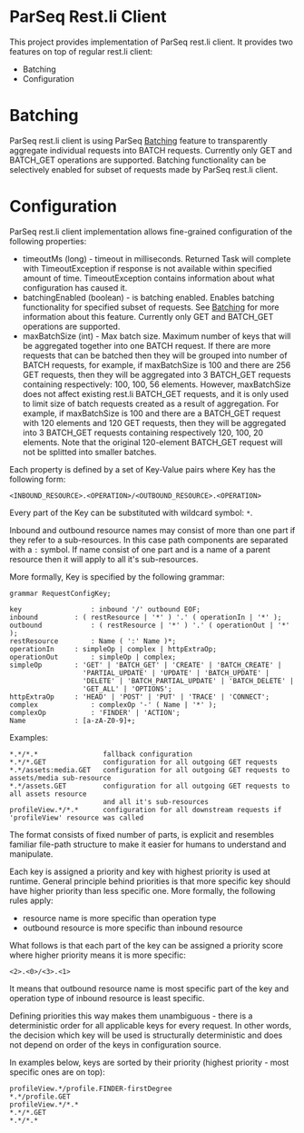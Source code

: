 ParSeq Rest.li Client
==========================

This project provides implementation of ParSeq rest.li client. It provides two features on top of regular rest.li client:
 * Batching
 * Configuration

Batching
========

ParSeq rest.li client is using ParSeq [Batching](https://github.com/linkedin/parseq/tree/master/contrib/parseq-batching) feature to transparently aggregate individual requests into BATCH requests. Currently only GET and BATCH_GET operations are supported. Batching functionality can be selectively enabled for subset of requests made by ParSeq rest.li client.

Configuration
=============
ParSeq rest.li client implementation allows fine-grained configuration of the following properties:
 * timeoutMs (long) - timeout in milliseconds. Returned Task will complete with TimeoutException if response is not available within specified amount of time. TimeoutException contains information about what configuration has caused it.
 * batchingEnabled (boolean) - is batching enabled. Enables batching functionality for specified subset of requests. See [Batching](https://github.com/linkedin/parseq/tree/master/contrib/parseq-batching) for more information about this feature. Currently only GET and BATCH_GET operations are supported.
 * maxBatchSize (int) - Max batch size. Maximum number of keys that will be aggregated together into one BATCH request. If there are more requests that can be batched then they will be grouped into number of BATCH requests, for example, if maxBatchSize is 100 and there are 256 GET requests, then they will be aggregated into 3 BATCH_GET requests containing respectively: 100, 100, 56 elements. However, maxBatchSize does not affect existing rest.li BATCH_GET requests, and it is only used to limit size of batch requests created as a result of aggregation. For example, if maxBatchSize is 100 and there are a BATCH_GET request with 120 elements and 120 GET requests, then they will be aggregated into 3 BATCH_GET requests containing respectively 120, 100, 20 elements. Note that the original 120-element BATCH_GET request will not be splitted into smaller batches.

Each property is defined by a set of Key-Value pairs where Key has the following form:

```
<INBOUND_RESOURCE>.<OPERATION>/<OUTBOUND_RESOURCE>.<OPERATION>
```

Every part of the Key can be substituted with wildcard symbol: `*`.

Inbound and outbound resource names may consist of more than one part if they refer to a sub-resources. In this case path components are separated with a `:` symbol. If name consist of one part and is a name of a parent resource then it will apply to all it's sub-resources.  

More formally, Key is specified by the following grammar:

```
grammar RequestConfigKey;

key 				: inbound '/' outbound EOF;
inbound			: ( restResource | '*' ) '.' ( operationIn | '*' );
outbound			: ( restResource | '*' ) '.' ( operationOut | '*' );
restResource		: Name ( ':' Name )*;
operationIn		: simpleOp | complex | httpExtraOp;
operationOut		: simpleOp | complex;
simpleOp   		: 'GET' | 'BATCH_GET' | 'CREATE' | 'BATCH_CREATE' |
				  'PARTIAL_UPDATE' | 'UPDATE' | 'BATCH_UPDATE' |
				  'DELETE' | 'BATCH_PARTIAL_UPDATE' | 'BATCH_DELETE' |
				  'GET_ALL' | 'OPTIONS';
httpExtraOp		: 'HEAD' | 'POST' | 'PUT' | 'TRACE' | 'CONNECT';
complex 			: complexOp '-' ( Name | '*' );
complexOp   		: 'FINDER' | 'ACTION';
Name 			: [a-zA-Z0-9]+;
```

Examples:
```
*.*/*.*                fallback configuration
*.*/*.GET              configuration for all outgoing GET requests
*.*/assets:media.GET   configuration for all outgoing GET requests to assets/media sub-resource
*.*/assets.GET         configuration for all outgoing GET requests to all assets resource
                       and all it's sub-resources
profileView.*/*.*      configuration for all downstream requests if 'profileView' resource was called
```

The format consists of fixed number of parts, is explicit and resembles familiar file-path structure to make it easier for humans to understand and manipulate.

Each key is assigned a priority and key with highest priority is used at runtime. General principle behind priorities is that more specific key should have higher priority than less specific one. More formally, the following rules apply:
* resource name is more specific than operation type
* outbound resource is more specific than inbound resource

What follows is that each part of the key can be assigned a priority score where higher priority means it is more specific:

```
<2>.<0>/<3>.<1>
```

It means that outbound resource name is most specific part of the key and operation type of inbound resource is least specific.

Defining priorities this way makes them unambiguous - there is a deterministic order for all applicable keys for every request. In other words, the decision which key will be used is structurally deterministic and does not depend on order of the keys in configuration source.

In examples below, keys are sorted by their priority (highest priority - most specific ones are on top):

```
profileView.*/profile.FINDER-firstDegree
*.*/profile.GET
profileView.*/*.*
*.*/*.GET
*.*/*.*
```

